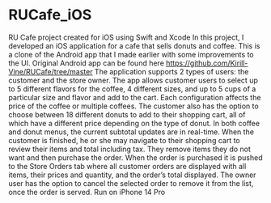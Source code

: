 # RUCafe_iOS
RU Cafe project created for iOS using Swift and Xcode
In this project, I developed an iOS application for a cafe that sells donuts and coffee. This is 
a clone of the Android app that I made earlier with some improvements to the UI. Original Android app
can be found here https://github.com/Kirill-Vine/RUCafe/tree/master
The application supports 2 types of users: the customer and the store owner.
The app allows customer users to select up to 5 different flavors for the coffee, 4 different sizes,
and up to 5 cups of a particular size and flavor and add to the cart. Each configuration affects
the price of the coffee or multiple coffees. The customer also has the option to choose between
18 different donuts to add to their shopping cart, all of which have a different price depending on
the type of donut. In both coffee and donut menus, the current subtotal updates are in real-time.
When the customer is finished, he or she may navigate to their shopping cart to review their
items and total including tax. They remove items they do not want and then purchase the order.
When the order is purchased it is pushed to the Store Orders tab where all customer orders are
displayed with all items, their prices and quantity, and the order’s total displayed. The owner
user has the option to cancel the selected order to remove it from the list, once the order is
served. Run on iPhone 14 Pro
